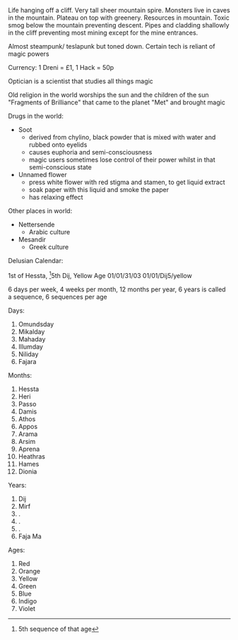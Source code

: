 Life hanging off a cliff. Very tall sheer mountain spire. Monsters live in caves in the mountain. Plateau on top with greenery. Resources in mountain. Toxic smog below the mountain preventing descent. Pipes and cladding shallowly in the cliff preventing most mining except for the mine entrances.

Almost steampunk/ teslapunk but toned down. Certain tech is reliant of magic powers

Currency: 1 Dreni = £1, 1 Hack = 50p

Optician is a scientist that studies all things magic

Old religion in the world worships the sun and the children of the sun "Fragments of Brilliance" that came to the planet "Met" and brought magic

Drugs in the world:
- Soot
	- derived from chylino, black powder that is mixed with water and rubbed onto eyelids
	- causes euphoria and semi-consciousness
	- magic users sometimes lose control of their power whilst in that semi-conscious state
- Unnamed flower
	- press white flower with red stigma and stamen, to get liquid extract
	- soak paper with this liquid and smoke the paper
	- has relaxing effect

Other places in world:
- Nettersende
	- Arabic culture
- Mesandir
	- Greek culture


Delusian Calendar:

1st of Hessta, [^1]5th Dij, Yellow Age
01/01/31/03
01/01/Dij5/yellow

6 days per week, 4 weeks per month, 12 months per year, 6 years is called a sequence, 6 sequences per age

Days:
1. Omundsday
2. Mikalday
3. Mahaday
4. Illumday
5. Niliday
6. Fajara

Months:
1. Hessta
2. Heri
3. Passo
4. Damis
5. Athos
6. Appos
7. Arama
8. Arsim
9. Aprena
10. Heathras
11. Hames
12. Dionia

Years:
1. Dij
2. Mirf
3. .
4. .
5. .
6. Faja Ma

Ages:
1. Red
2. Orange
3. Yellow
4. Green
5. Blue
6. Indigo
7. Violet

[^1]: 5th sequence of that age
